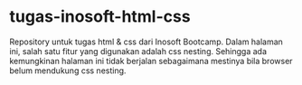 # tugas-inosoft-html-css

Repository untuk tugas html &amp; css dari Inosoft Bootcamp. Dalam halaman ini,
salah satu fitur yang digunakan adalah css nesting. Sehingga ada kemungkinan halaman
ini tidak berjalan sebagaimana mestinya bila browser belum mendukung css nesting.
